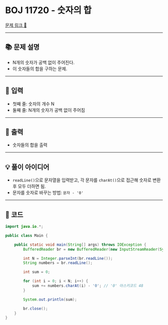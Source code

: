 # BOJ 11720 - 숫자의 합

[문제 링크 🔗](https://www.acmicpc.net/problem/11720)

---

## 📚 문제 설명
- N개의 숫자가 공백 없이 주어진다.
- 이 숫자들의 합을 구하는 문제.

---

## 📝 입력
- 첫째 줄: 숫자의 개수 N
- 둘째 줄: N개의 숫자가 공백 없이 주어짐

---

## 📝 출력
- 숫자들의 합을 출력

---

## 💡 풀이 아이디어
- `readLine()`으로 문자열을 입력받고, 각 문자를 `charAt()`으로 접근해 숫자로 변환 후 모두 더하면 됨.
- 문자를 숫자로 바꾸는 방법: `문자 - '0'`

---

## 📝 코드

```java
import java.io.*;

public class Main {

    public static void main(String[] args) throws IOException {
        BufferedReader br = new BufferedReader(new InputStreamReader(System.in));

        int N = Integer.parseInt(br.readLine());
        String numbers = br.readLine();

        int sum = 0;

        for (int i = 0; i < N; i++) {
            sum += numbers.charAt(i) - '0'; // '0' 아스키코드 48
        }

        System.out.println(sum);

        br.close();
    }
}
```